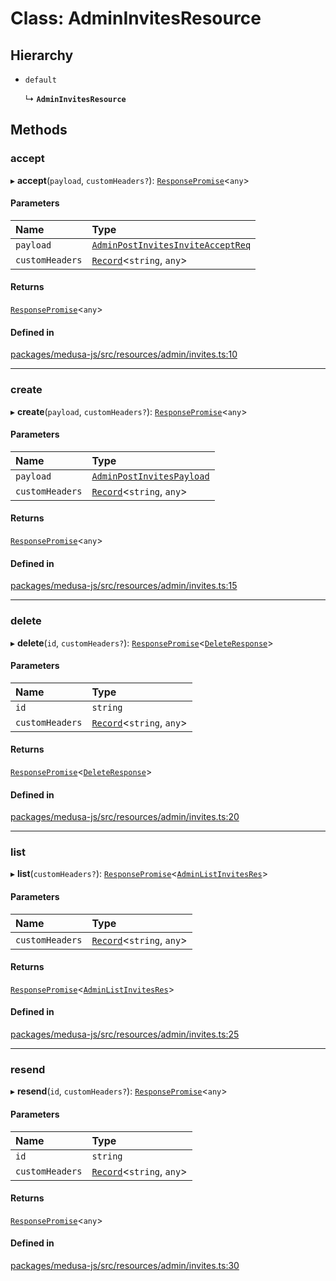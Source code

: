 # Class: AdminInvitesResource

## Hierarchy

- `default`

  ↳ **`AdminInvitesResource`**

## Methods

### accept

▸ **accept**(`payload`, `customHeaders?`): [`ResponsePromise`](../modules/internal.md#responsepromise)<`any`\>

#### Parameters

| Name | Type |
| :------ | :------ |
| `payload` | [`AdminPostInvitesInviteAcceptReq`](internal.AdminPostInvitesInviteAcceptReq.md) |
| `customHeaders` | [`Record`](../modules/internal.md#record)<`string`, `any`\> |

#### Returns

[`ResponsePromise`](../modules/internal.md#responsepromise)<`any`\>

#### Defined in

[packages/medusa-js/src/resources/admin/invites.ts:10](https://github.com/medusajs/medusa/blob/2eb2126f/packages/medusa-js/src/resources/admin/invites.ts#L10)

___

### create

▸ **create**(`payload`, `customHeaders?`): [`ResponsePromise`](../modules/internal.md#responsepromise)<`any`\>

#### Parameters

| Name | Type |
| :------ | :------ |
| `payload` | [`AdminPostInvitesPayload`](../modules/internal.md#adminpostinvitespayload) |
| `customHeaders` | [`Record`](../modules/internal.md#record)<`string`, `any`\> |

#### Returns

[`ResponsePromise`](../modules/internal.md#responsepromise)<`any`\>

#### Defined in

[packages/medusa-js/src/resources/admin/invites.ts:15](https://github.com/medusajs/medusa/blob/2eb2126f/packages/medusa-js/src/resources/admin/invites.ts#L15)

___

### delete

▸ **delete**(`id`, `customHeaders?`): [`ResponsePromise`](../modules/internal.md#responsepromise)<[`DeleteResponse`](../modules/internal.md#deleteresponse)\>

#### Parameters

| Name | Type |
| :------ | :------ |
| `id` | `string` |
| `customHeaders` | [`Record`](../modules/internal.md#record)<`string`, `any`\> |

#### Returns

[`ResponsePromise`](../modules/internal.md#responsepromise)<[`DeleteResponse`](../modules/internal.md#deleteresponse)\>

#### Defined in

[packages/medusa-js/src/resources/admin/invites.ts:20](https://github.com/medusajs/medusa/blob/2eb2126f/packages/medusa-js/src/resources/admin/invites.ts#L20)

___

### list

▸ **list**(`customHeaders?`): [`ResponsePromise`](../modules/internal.md#responsepromise)<[`AdminListInvitesRes`](../modules/internal.md#adminlistinvitesres)\>

#### Parameters

| Name | Type |
| :------ | :------ |
| `customHeaders` | [`Record`](../modules/internal.md#record)<`string`, `any`\> |

#### Returns

[`ResponsePromise`](../modules/internal.md#responsepromise)<[`AdminListInvitesRes`](../modules/internal.md#adminlistinvitesres)\>

#### Defined in

[packages/medusa-js/src/resources/admin/invites.ts:25](https://github.com/medusajs/medusa/blob/2eb2126f/packages/medusa-js/src/resources/admin/invites.ts#L25)

___

### resend

▸ **resend**(`id`, `customHeaders?`): [`ResponsePromise`](../modules/internal.md#responsepromise)<`any`\>

#### Parameters

| Name | Type |
| :------ | :------ |
| `id` | `string` |
| `customHeaders` | [`Record`](../modules/internal.md#record)<`string`, `any`\> |

#### Returns

[`ResponsePromise`](../modules/internal.md#responsepromise)<`any`\>

#### Defined in

[packages/medusa-js/src/resources/admin/invites.ts:30](https://github.com/medusajs/medusa/blob/2eb2126f/packages/medusa-js/src/resources/admin/invites.ts#L30)
